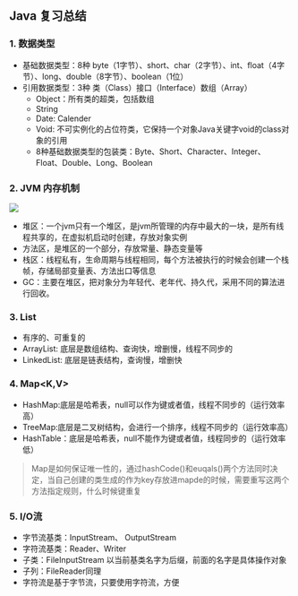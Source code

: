 ## Java 复习总结

### 1. 数据类型
- 基础数据类型：8种 byte（1字节）、short、char（2字节）、int、float（4字节）、long、double（8字节）、boolean（1位）
- 引用数据类型：3种 类（Class）接口（Interface）数组（Array）
  - Object：所有类的超类，包括数组
  - String
  - Date: Calender 
  - Void: 不可实例化的占位符类，它保持一个对象Java关键字void的class对象的引用
  - 8种基础数据类型的包装类：Byte、Short、Character、Integer、Float、Double、Long、Boolean

### 2. JVM 内存机制
![](http://i.imgur.com/go3PAND.png)

- 堆区：一个jvm只有一个堆区，是jvm所管理的内存中最大的一块，是所有线程共享的，在虚拟机启动时创建，存放对象实例
- 方法区，是堆区的一个部分，存放常量、静态变量等
- 栈区：线程私有，生命周期与线程相同，每个方法被执行的时候会创建一个栈帧，存储局部变量表、方法出口等信息
- GC：主要在堆区，把对象分为年轻代、老年代、持久代，采用不同的算法进行回收。

### 3. List
- 有序的、可重复的
- ArrayList: 底层是数组结构、查询快，增删慢，线程不同步的
- LinkedList: 底层是链表结构，查询慢，增删快

### 4. Map<K,V>
- HashMap:底层是哈希表，null可以作为键或者值，线程不同步的（运行效率高）
- TreeMap:底层是二叉树结构，会进行一个排序，线程不同步的（运行效率高）
- HashTable：底层是哈希表，null不能作为键或者值，线程同步的（运行效率低）

> Map是如何保证唯一性的，通过hashCode()和euqals()两个方法同时决定，当自己创建的类生成的作为key存放进mapde的时候，需要重写这两个方法指定规则，什么时候键重复


### 5. I/O流
- 字节流基类：InputStream、 OutputStream
- 字符流基类：Reader、Writer
- 子类：FileInputStream 以当前基类名字为后缀，前面的名字是具体操作对象
- 子列：FileReader同理
- 字符流是基于字节流，只要使用字符流，方便

